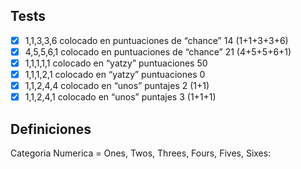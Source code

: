 ﻿## Tests
- [x] 1,1,3,3,6 colocado en puntuaciones de “chance” 14 (1+1+3+3+6)
- [x] 4,5,5,6,1 colocado en puntuaciones de “chance” 21 (4+5+5+6+1)
- [x] 1,1,1,1,1 colocado en “yatzy” puntuaciones 50
- [x] 1,1,1,2,1 colocado en “yatzy” puntuaciones 0
- [x] 1,1,2,4,4 colocado en “unos” puntajes 2 (1+1)
- [x] 1,1,2,4,1 colocado en “unos” puntajes 3 (1+1+1)
## Definiciones
Categoria Numerica = Ones, Twos, Threes, Fours, Fives, Sixes: